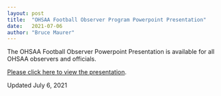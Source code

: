 ```yaml
---
layout: post
title:  "OHSAA Football Observer Program Powerpoint Presentation"
date:   2021-07-06
author: "Bruce Maurer"
---
```


The OHSAA Football Observer Powerpoint Presentation is available for all OHSAA
observers and officials.

[Please click here to view the
presentation](https://storage.googleapis.com/ohsaa-websites/observers/2021%20Observers%20PPT.pptx).

Updated July 6, 2021
